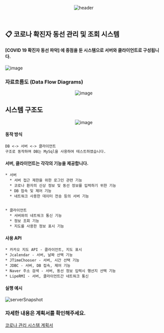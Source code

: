 
<div align=center>
  
![header](https://capsule-render.vercel.app/api?type=soft&color=3C3530&fontColor=F16B6F&height=130&section=header&text=%20Corona　Management　System%20&animation=scaleIn&fontSize=40&fontAlign=50&fontAlignY=50)

</div>
<br>

## :clipboard: 코로나 확진자 동선 관리 및 조회 시스템 
#### [COVID 19 확진자 동선 파악] 에 중점을 둔 시스템으로 서버와 클라이언트로 구성됩니다.
![image](https://user-images.githubusercontent.com/28488288/106216422-6d732f80-6216-11eb-9110-b7ac0d39fa73.png)



### 자료흐름도 (Data Flow Diagrams)
<div align=center>
  
![image](https://user-images.githubusercontent.com/28488288/106213512-3863de80-6210-11eb-8357-61395710e329.png)

</div>

## 시스템 구조도
<div align=center>
  
![image](https://user-images.githubusercontent.com/28488288/106216164-defeae00-6215-11eb-8b14-8bb1f8d48d32.png)

</div>

#### 동작 방식
```
DB <-> 서버 <-> 클라이언트
구조로 동작하며 DB는 MySql을 사용하여 테스트하였습니다.
```

#### 서버, 클라이언트는 각각의 기능을 제공합니다.
```
* 서버
  * 서버 접근 제한을 위한 로그인 관련 기능
  * 코로나 환자의 신상 정보 및 동선 정보를 입력하기 위한 기능
  * DB 접속 및 제어 기능
  * 네트워크 사용한 데이터 전송 등의 서버 기능
  

* 클라이언트
  * 서버와의 네트워크 통신 기능
  * 정보 조회 기능
  * 지도를 사용한 정보 표시 기능
```

#### 사용 API
```
* 카카오 지도 API - 클라이언트, 지도 표시
* Jcalendar - 서버, 날짜 선택 기능
* JTimeChooser - 서버, 시간 선택 기능
* JDBC - 서버, DB 접속, 제어 기능
* Naver 주소 검색 - 서버, 동선 정보 입력시 행선지 선택 기능
* LipeRMI - 서버, 클라이언트간 네트워크 통신
```

#### 실행 예시
![serverSnapshot](https://user-images.githubusercontent.com/28488288/106217509-ba580580-6218-11eb-9fa9-fdcaa13aeea9.gif)


### 자세한 내용은 계획서를 확인해주세요.
[코로나 관리 시스템 계획서](https://github.com/OtterBK/CoronaManagementSystem/tree/master/%EA%B3%84%ED%9A%8D%EC%84%9C)
